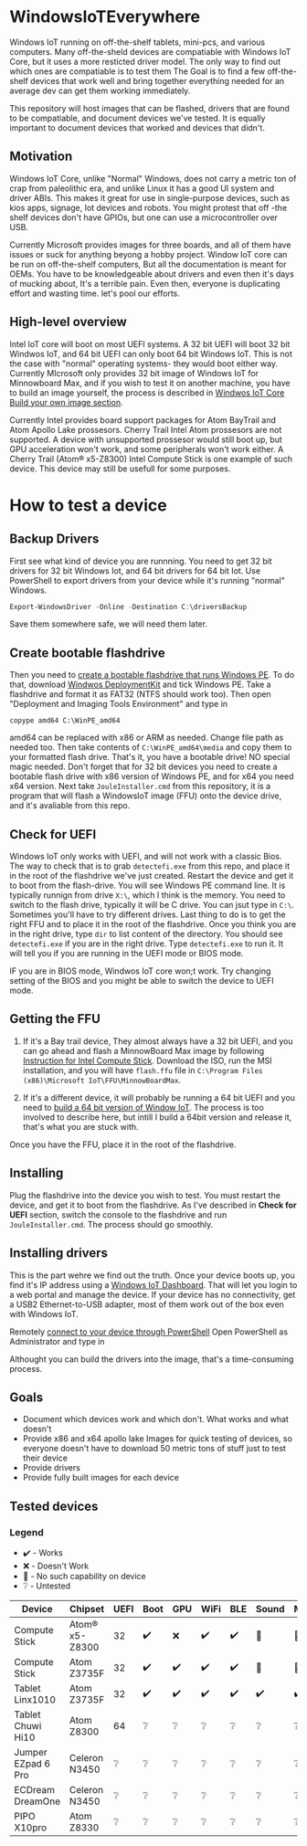 # WindowsIoTEverywhere
Windows IoT running on off-the-shelf tablets, mini-pcs, and various computers. Many off-the-sheld devices are compatiable with Windows IoT Core, but it uses a more resticted driver model. The only way to find out which ones are compatiable is to test them
The Goal is to find a few off-the-shelf devices that work well and bring together everything needed for an average dev can get them working immediately. 

This repository will host images that can be flashed, drivers that are found to be compatiable, and document devices we've tested.
It is equally important to document devices that worked and devices that didn't. 

## Motivation
Windows IoT Core, unlike "Normal" Windows, does not carry a metric ton of crap from paleolithic era, and unlike Linux it has a good UI system and driver ABIs. This makes it great for use in single-purpose devices, such as kios apps, signage, Iot devices and robots.
You might protest that off -the shelf devices don't have GPIOs, but one can use a microcontroller over USB.

Currently Microsoft provides images for three boards, and all of them have issues or suck for anything beyong a hobby project. 
Window IoT core can be run on off-the-shelf computers, But all the documentation is meant for OEMs. You have to be knowledgeable about drivers and even then it's days of mucking about, It's a terrible pain. Even then, everyone is duplicating effort and wasting time. let's pool our efforts. 

## High-level overview
Intel IoT core will boot on most UEFI systems. A 32 bit UEFI will boot 32 bit Windwos IoT, and 64 bit UEFI can only boot 64 bit Windows IoT. This is not the case with "normal" operating systems- they would boot either way. 
Currently MIcrosoft only provides 32 bit image of Windows IoT for Minnowboard Max, and if you wish to test it on another machine, you have to build an image yourself, the process is described in [Windwos IoT Core Build your own image section](https://docs.microsoft.com/en-us/windows/iot-core/). 

Currently Intel provides board support packages for Atom BayTrail and Atom Apollo Lake prossesors. Cherry Trail Intel Atom prossesors are not supported. 
A device with unsupported prossesor would still boot up, but GPU acceleration won't work, and some peripherals won't work either. A Cherry Trail (Atom® x5-Z8300) Intel Compute Stick is one example of such device. This device may still be usefull for some purposes. 

# How to test a device
## Backup Drivers
First see what kind of device you are runnning. You need to get 32 bit drivers for 32 bit Windows Iot, and 64 bit drivers for 64 bit Iot. Use PowerShell to export drivers from your device while it's running "normal" Windows.
```PowerShell
Export-WindowsDriver -Online -Destination C:\driversBackup
```
Save them somewhere safe, we will need them later. 

## Create bootable flashdrive
Then you need to [create a bootable flashdrive that runs Windows PE](https://docs.microsoft.com/en-us/windows-hardware/manufacture/desktop/winpe-create-usb-bootable-drive). To do that, download [Windwos DeploymentKit](https://developer.microsoft.com/en-us/windows/hardware/windows-assessment-deployment-kit#winADK) and tick  Windows PE. 
Take a flashdrive and format it as FAT32 (NTFS should work too). Then open "Deployment and Imaging Tools Environment" and type in 
```POweShell
copype amd64 C:\WinPE_amd64
```
amd64 can be replaced with x86 or ARM as needed. Change file path as needed too. 
Then take contents of `C:\WinPE_amd64\media` and copy them to your formatted flash drive. That's it, you have a bootable drive! NO special magic needed. 
Don't forget that for 32 bit devices you need to create a bootable flash drive with x86 version of Windows PE, and for x64 you need x64 version. 
Next take `JouleInstaller.cmd` from this repository, it is a program that will flash a WindowsIoT image (FFU) onto the device drive, and it's avaliable from this repo. 

## Check for UEFI
Windows IoT only works with UEFI, and will not work with a classic Bios. The way to check that is to grab `detectefi.exe` from this repo, and place it in the root of the flashdrive we've just created. Restart the device and get it to boot from the flash-drive. You will see Windows PE command line. It is typically runnign from drive `X:\`, which I think is the memory. You need to switch to the flash drive, typically it will be C drive. You can jsut type in `C:\`. Sometimes you'll have to try different drives. 
Last thing to do is to get the right FFU and to place it in the root of the flashdrive. Once you think you are in the right drive, type `dir` to list content of the directory. You should see `detectefi.exe` if you are in the right drive. 
Type `detectefi.exe` to run it. It will tell you if you are running in the UEFI mode or BIOS mode. 

IF you are in BIOS mode, Windwos IoT core won;t work. Try changing setting of the BIOS and you might be able to switch the device to UEFI mode. 


## Getting the FFU 
1. If it's a Bay trail device, They almost always have a 32 bit UEFI, and you can go ahead and flash a MinnowBoard Max image by following [Instruction for Intel Compute Stick](https://developer.microsoft.com/en-us/windows/iot/Docs/GetStarted/IntelComputeStick/GetStartedStep1.htm). Download the ISO, run the MSI installation, and you will have `flash.ffu` file in `C:\Program Files (x86)\Microsoft IoT\FFU\MinnowBoardMax`. 

2. If it's a different device, it will probably be running a 64 bit UEFI and you need to [build a 64 bit version of Window IoT](https://docs.microsoft.com/en-us/windows/iot-core/build-your-image/createbsps). The process is too involved to describe here, but intill I build a 64bit version and release it, that's what you are stuck with.

Once you have the FFU, place it in the root of the flashdrive.

## Installing 
Plug the flashdrive into the device you wish to test. You must restart the device, and get it to boot from the flashdrive. As I've described in **Check for UEFI** section, switch the console to the flashdrive and run `JouleInstaller.cmd`. The process should go smoothly. 

## Installing drivers
This is the part wehre we find out the truth. 
Once your device boots up, you find it's IP address using a [Windows IoT Dashboard](https://docs.microsoft.com/en-us/windows/iot-core/connect-your-device/iotdashboard). That will let you login to a web portal and manage the device. If your device has no connectivity, get a USB2 Ethernet-to-USB adapter, most of them work out of the box even with Windows IoT. 

Remotely [connect to your device through PowerShell](https://docs.microsoft.com/en-us/windows/iot-core/connect-your-device/powershell) 
Open PowerShell as Administrator and type in 


Althought you can build the drivers into the image, that's a time-consuming process. 


## Goals
* Document which devices work and which don't. What works and what doesn't
* Provide x86 and x64 apollo lake Images for quick testing of devices, so everyone doesn't have to download 50 metric tons of stuff just to test their device
* Provide drivers
* Provide fully built images for each device 

## Tested devices
### Legend

* ✔️ - Works
* ❌ - Doesn't Work
* 🔘 - No such capability on device
* ❔ - Untested

| Device            | Chipset       |UEFI|Boot|GPU| WiFi | BLE | Sound | Mic | Touch | Camera | 
| ------------------|---------------|----|----|---|------|-----|-------|-----|-------|--------|
| Compute Stick     | Atom® x5-Z8300| 32 |✔️  |❌| ✔️   |✔️  | 🔘    | 🔘 | 🔘   | 🔘     |
| Compute Stick     | Atom Z3735F   | 32 |✔️  |✔️| ✔️   |✔️  | 🔘    | 🔘 | 🔘   | 🔘     |
| Tablet Linx1010   | Atom Z3735F   | 32 |✔️  |✔️| ✔️   |✔️  | ✔️    | ✔️ | ✔️   | ❔      |
| Tablet Chuwi Hi10 | Atom Z8300    | 64 |❔   |❔ | ❔   |❔   | ❔     | ❔  | ❔   | ❔      |
| Jumper EZpad 6 Pro| Celeron N3450 | ❔ |❔   |❔ | ❔   |❔   | ❔     | ❔  | ❔    | ❔     |
| ECDream DreamOne  | Celeron N3450 | ❔ |❔   |❔ | ❔   |❔   | ❔     | ❔  | ❔    | ❔     |
| PIPO X10pro       | Atom Z8330    | ❔ |❔   |❔ | ❔   |❔   | ❔     | ❔  | ❔    | ❔     |





